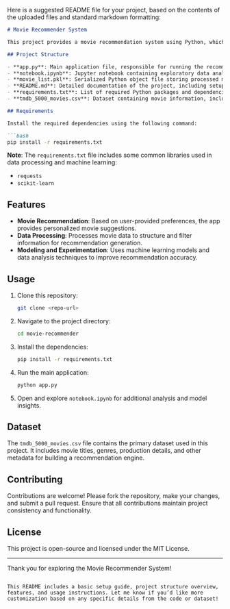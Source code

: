 Here is a suggested README file for your project, based on the contents of the uploaded files and standard markdown formatting:

```markdown
# Movie Recommender System

This project provides a movie recommendation system using Python, which processes and analyzes movie data to generate personalized movie recommendations based on user preferences. The core functionalities are built using a combination of machine learning techniques and data processing with the `TMDB 5000 Movies` dataset.

## Project Structure

- **app.py**: Main application file, responsible for running the recommendation engine and serving recommendations.
- **notebook.ipynb**: Jupyter notebook containing exploratory data analysis (EDA) and model experimentation for generating recommendations.
- **movie_list.pkl**: Serialized Python object file storing processed movie data, enabling efficient loading and serving of recommendations.
- **README.md**: Detailed documentation of the project, including setup instructions, features, and usage guide.
- **requirements.txt**: List of required Python packages and dependencies.
- **tmdb_5000_movies.csv**: Dataset containing movie information, including titles, genres, and other relevant metadata.

## Requirements

Install the required dependencies using the following command:

```bash
pip install -r requirements.txt
```

**Note**: The `requirements.txt` file includes some common libraries used in data processing and machine learning:
- `requests`
- `scikit-learn`

## Features

- **Movie Recommendation**: Based on user-provided preferences, the app provides personalized movie suggestions.
- **Data Processing**: Processes movie data to structure and filter information for recommendation generation.
- **Modeling and Experimentation**: Uses machine learning models and data analysis techniques to improve recommendation accuracy.

## Usage

1. Clone this repository:
    ```bash
    git clone <repo-url>
    ```

2. Navigate to the project directory:
    ```bash
    cd movie-recommender
    ```

3. Install the dependencies:
    ```bash
    pip install -r requirements.txt
    ```

4. Run the main application:
    ```bash
    python app.py
    ```

5. Open and explore `notebook.ipynb` for additional analysis and model insights.

## Dataset

The `tmdb_5000_movies.csv` file contains the primary dataset used in this project. It includes movie titles, genres, production details, and other metadata for building a recommendation engine.

## Contributing

Contributions are welcome! Please fork the repository, make your changes, and submit a pull request. Ensure that all contributions maintain project consistency and functionality.

## License

This project is open-source and licensed under the MIT License.

---

Thank you for exploring the Movie Recommender System!
```

This README includes a basic setup guide, project structure overview, features, and usage instructions. Let me know if you’d like more customization based on any specific details from the code or dataset!
